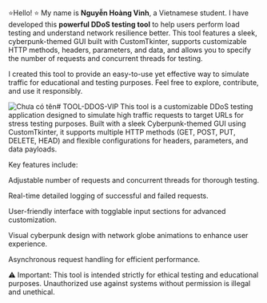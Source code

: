 ⭐Hello! ⭐ My name is **Nguyễn Hoàng Vinh**, a Vietnamese student. I have developed this **powerful DDoS testing tool** to help users perform load testing and understand network resilience better. This tool features a sleek, cyberpunk-themed GUI built with CustomTkinter, supports customizable HTTP methods, headers, parameters, and data, and allows you to specify the number of requests and concurrent threads for testing.

I created this tool to provide an easy-to-use yet effective way to simulate traffic for educational and testing purposes. Feel free to explore, contribute, and use it responsibly.

![Chưa có tên](https://github.com/user-attachments/assets/26e63d68-62ab-46ce-b7c8-9b4cbcc416ae)# TOOL-DDOS-VIP
This tool is a customizable DDoS testing application designed to simulate high traffic requests to target URLs for stress testing purposes. Built with a sleek Cyberpunk-themed GUI using CustomTkinter, it supports multiple HTTP methods (GET, POST, PUT, DELETE, HEAD) and flexible configurations for headers, parameters, and data payloads.

Key features include:

Adjustable number of requests and concurrent threads for thorough testing.

Real-time detailed logging of successful and failed requests.

User-friendly interface with togglable input sections for advanced customization.

Visual cyberpunk design with network globe animations to enhance user experience.

Asynchronous request handling for efficient performance.

⚠️ Important: This tool is intended strictly for ethical testing and educational purposes. Unauthorized use against systems without permission is illegal and unethical.


